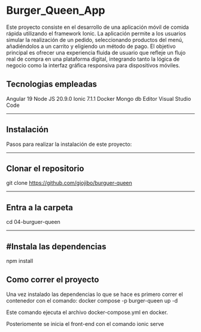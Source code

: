 # Burger_Queen_App
Este proyecto consiste en el desarrollo de una aplicación móvil de comida rápida utilizando el framework Ionic. La aplicación permite a los usuarios simular la realización de un pedido, seleccionando productos del menú, añadiéndolos a un carrito y eligiendo un método de pago. El objetivo principal es ofrecer una experiencia fluida de usuario que refleje un flujo real de compra en una plataforma digital, integrando tanto la lógica de negocio como la interfaz gráfica responsiva para dispositivos móviles.

Tecnologias empleadas
---
Angular 19 Node JS 20.9.0 Ionic 7.1.1 Docker Mongo db Editor Visual Studio Code

---
Instalación
---
Pasos para realizar la instalación de este proyecto:

---
Clonar el repositorio
---
git clone https://github.com/giojibo/burguer-queen

---
Entra a la carpeta
---
cd 04-burguer-queen

---
#Instala las dependencias
---
npm install

Como correr el proyecto
---
Una vez instalado las dependencias lo que se hace es primero correr el contenedor con el comando: docker compose -p burger-queen up -d

Este comando ejecuta el archivo docker-compose.yml en docker.

Posteriomente se inicia el front-end con el comando ionic serve
